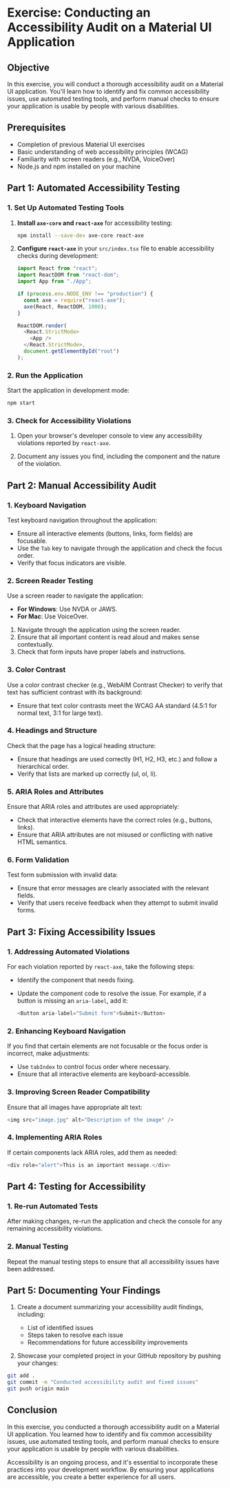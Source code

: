 # Exercise: Conducting an Accessibility Audit on a Material UI Application

## Objective

In this exercise, you will conduct a thorough accessibility audit on a Material UI application. You'll learn how to identify and fix common accessibility issues, use automated testing tools, and perform manual checks to ensure your application is usable by people with various disabilities.

## Prerequisites

- Completion of previous Material UI exercises
- Basic understanding of web accessibility principles (WCAG)
- Familiarity with screen readers (e.g., NVDA, VoiceOver)
- Node.js and npm installed on your machine

## Part 1: Automated Accessibility Testing

### 1. Set Up Automated Testing Tools

1. **Install `axe-core` and `react-axe`** for accessibility testing:

   ```bash
   npm install --save-dev axe-core react-axe
   ```

2. **Configure `react-axe`** in your `src/index.tsx` file to enable accessibility checks during development:

   ```typescript
   import React from "react";
   import ReactDOM from "react-dom";
   import App from "./App";

   if (process.env.NODE_ENV !== "production") {
     const axe = require("react-axe");
     axe(React, ReactDOM, 1000);
   }

   ReactDOM.render(
     <React.StrictMode>
       <App />
     </React.StrictMode>,
     document.getElementById("root")
   );
   ```

### 2. Run the Application

Start the application in development mode:

```bash
npm start
```

### 3. Check for Accessibility Violations

1. Open your browser's developer console to view any accessibility violations reported by `react-axe`.

2. Document any issues you find, including the component and the nature of the violation.

## Part 2: Manual Accessibility Audit

### 1. Keyboard Navigation

Test keyboard navigation throughout the application:

- Ensure all interactive elements (buttons, links, form fields) are focusable.
- Use the `Tab` key to navigate through the application and check the focus order.
- Verify that focus indicators are visible.

### 2. Screen Reader Testing

Use a screen reader to navigate the application:

- **For Windows**: Use NVDA or JAWS.
- **For Mac**: Use VoiceOver.

1. Navigate through the application using the screen reader.
2. Ensure that all important content is read aloud and makes sense contextually.
3. Check that form inputs have proper labels and instructions.

### 3. Color Contrast

Use a color contrast checker (e.g., WebAIM Contrast Checker) to verify that text has sufficient contrast with its background:

- Ensure that text color contrasts meet the WCAG AA standard (4.5:1 for normal text, 3:1 for large text).

### 4. Headings and Structure

Check that the page has a logical heading structure:

- Ensure that headings are used correctly (H1, H2, H3, etc.) and follow a hierarchical order.
- Verify that lists are marked up correctly (ul, ol, li).

### 5. ARIA Roles and Attributes

Ensure that ARIA roles and attributes are used appropriately:

- Check that interactive elements have the correct roles (e.g., buttons, links).
- Ensure that ARIA attributes are not misused or conflicting with native HTML semantics.

### 6. Form Validation

Test form submission with invalid data:

- Ensure that error messages are clearly associated with the relevant fields.
- Verify that users receive feedback when they attempt to submit invalid forms.

## Part 3: Fixing Accessibility Issues

### 1. Addressing Automated Violations

For each violation reported by `react-axe`, take the following steps:

- Identify the component that needs fixing.
- Update the component code to resolve the issue. For example, if a button is missing an `aria-label`, add it:

  ```typescript
  <Button aria-label="Submit form">Submit</Button>
  ```

### 2. Enhancing Keyboard Navigation

If you find that certain elements are not focusable or the focus order is incorrect, make adjustments:

- Use `tabIndex` to control focus order where necessary.
- Ensure that all interactive elements are keyboard-accessible.

### 3. Improving Screen Reader Compatibility

Ensure that all images have appropriate alt text:

```typescript
<img src="image.jpg" alt="Description of the image" />
```

### 4. Implementing ARIA Roles

If certain components lack ARIA roles, add them as needed:

```typescript
<div role="alert">This is an important message.</div>
```

## Part 4: Testing for Accessibility

### 1. Re-run Automated Tests

After making changes, re-run the application and check the console for any remaining accessibility violations.

### 2. Manual Testing

Repeat the manual testing steps to ensure that all accessibility issues have been addressed.

## Part 5: Documenting Your Findings

1. Create a document summarizing your accessibility audit findings, including:

   - List of identified issues
   - Steps taken to resolve each issue
   - Recommendations for future accessibility improvements

2. Showcase your completed project in your GitHub repository by pushing your changes:

```bash
git add .
git commit -m "Conducted accessibility audit and fixed issues"
git push origin main
```

## Conclusion

In this exercise, you conducted a thorough accessibility audit on a Material UI application. You learned how to identify and fix common accessibility issues, use automated testing tools, and perform manual checks to ensure your application is usable by people with various disabilities.

Accessibility is an ongoing process, and it's essential to incorporate these practices into your development workflow. By ensuring your applications are accessible, you create a better experience for all users.
